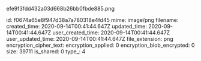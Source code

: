 efe9f3fdd432a03d668b26bb0fbde885.png

id: f0674a65e8f947d38a7a780318e4fd45
mime: image/png
filename: 
created_time: 2020-09-14T00:41:44.647Z
updated_time: 2020-09-14T00:41:44.647Z
user_created_time: 2020-09-14T00:41:44.647Z
user_updated_time: 2020-09-14T00:41:44.647Z
file_extension: png
encryption_cipher_text: 
encryption_applied: 0
encryption_blob_encrypted: 0
size: 39711
is_shared: 0
type_: 4
